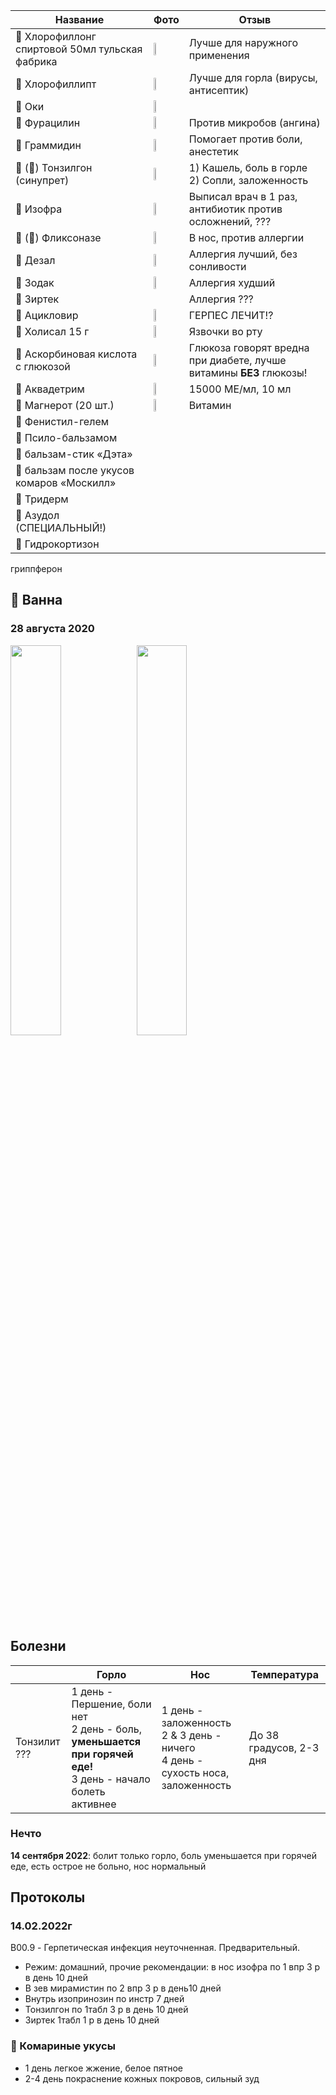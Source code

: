 | Название | Фото | Отзыв |
| --- | -- | --- |
| 👅 Хлорофиллонг спиртовой 50мл тульская фабрика | <img width="30%" src="https://user-images.githubusercontent.com/87380272/140941592-2d6044d9-409c-46be-b016-6ed20638b701.png"></img> | Лучше для наружного применения
| 👅 Хлорофиллипт | <img width="30%" src="https://user-images.githubusercontent.com/87380272/153468068-a6ff44e3-69af-4b8c-9c06-b36cf14257c0.png"></img> | Лучше для горла (вирусы, антисептик)
| 👅 Оки | <img width="30%" src="https://user-images.githubusercontent.com/87380272/207030006-55c2e8e8-7644-4fd7-b74e-e9c1b2750ab7.png"></img> | 
| 👅 Фурацилин | <img width="30%" src="https://user-images.githubusercontent.com/87380272/153899667-24e06a6d-0cd0-4b4d-9811-faee7c6e699c.png"></img> | Против микробов (ангина) |
| 👅 Граммидин | <img width="30%" src="https://user-images.githubusercontent.com/87380272/153893806-e86a4e96-42f7-49a9-bcfa-6e0e28362560.png"></img> | Помогает против боли, анестетик |
| 👅 (👃) Тонзилгон (синупрет) | <img width="30%" src="https://user-images.githubusercontent.com/87380272/153898630-750c5bb1-8594-4317-ba6a-2bf0cb186a06.png"></img> | 1) Кашель, боль в горле <br> 2) Сопли, заложенность |
| 👃 Изофра | <img width="30%" src="https://user-images.githubusercontent.com/87380272/153900681-c5b893c8-0e3d-46b1-a0cb-9dfe5c23d7ff.png"></img> | Выписал врач в 1 раз, антибиотик против осложнений, ??? |
| 🌸 (👃) Фликсоназе | <img width="30%" src="https://user-images.githubusercontent.com/87380272/153902843-ac07afc5-9e55-45d8-9930-c1835abdc5f7.png"></img> | В нос, против аллергии
| 🌸 Дезал | <img width="30%" src="https://user-images.githubusercontent.com/87380272/153480833-36d7ca9f-cfb6-4073-bbbf-a00127e0d48b.png"></img> | Аллергия лучший, без сонливости
| 🌸 Зодак | <img width="30%" src="https://user-images.githubusercontent.com/87380272/153480940-c9581587-62c5-4cd2-81ea-129b8a1ea9a9.png"></img> | Аллергия худший
| 🌸 Зиртек | | Аллергия ??? |
| 👄 Ацикловир | <img width="30%" src="https://user-images.githubusercontent.com/87380272/153904576-98d56ccc-f6bd-4a01-9629-a798af40b1d2.png"></img> | ГЕРПЕС ЛЕЧИТ!? |
| 👄 Холисал 15 г | <img width="30%" src="https://user-images.githubusercontent.com/87380272/148943834-385f3a55-273d-4568-9153-654094e29b29.png"></img> | Язвочки во рту
| 💊 Аскорбиновая кислота с глюкозой | <img width="30%" src="https://user-images.githubusercontent.com/87380272/153895282-b7452ee7-427d-450d-a806-a6f4ab45394f.png"></img> | Глюкоза говорят вредна при диабете, лучше витамины **БЕЗ** глюкозы!
| 💊 Аквадетрим |<img width="30%" src="https://user-images.githubusercontent.com/87380272/153479314-5f6d6db7-7129-4e36-9eab-8c25243ebfc9.png"></img> | 15000 МЕ/мл, 10 мл |
| 💊 Магнерот (20 шт.) | <img width="30%" src="https://user-images.githubusercontent.com/87380272/153480024-6b6f5813-a2ce-4594-8619-ce493e90dc9a.png"></img> | Витамин |
| 🦟 Фенистил-гелем | 
| 🦟 Псило-бальзамом |
| 🦟 бальзам-стик «Дэта» |
| 🦟 бальзам после укусов комаров «Москилл» |
| 🦟 Тридерм
| 🦟 Азудол (СПЕЦИАЛЬНЫЙ!)
| 🦟 Гидрокортизон

гриппферон 

## 🚿 Ванна
### 28 августа 2020
<img width="40%" src="https://user-images.githubusercontent.com/87380272/153481642-5a605336-173a-4aae-baa5-bf76f75b4349.png"></img><img width="40%" src="https://user-images.githubusercontent.com/87380272/153481923-085f436f-d222-400e-a76d-1ba1f62e2d55.png"></img>

## Болезни
| | Горло | Нос | Температура |
| --- | --- | --- | --- |
| Тонзилит ??? | 1 день - Першение, боли нет <br> 2 день - боль, **уменьшается при горячей еде!** <br> 3 день - начало болеть активнее | 1 день - заложенность <br> 2 & 3 день - ничего <br> 4 день - сухость носа, заложенность <br> | До 38 градусов, 2-3 дня

### Нечто
**14 сентября 2022**: болит только горло, боль уменьшается при горячей еде, есть острое не больно, нос нормальный

## Протоколы
### 14.02.2022г
B00.9 - Герпетическая инфекция неуточненная. Предварительный.
- Режим: домашний, прочие рекомендации: в нос изофра по 1 впр 3 р в день 10 дней
- В зев мирамистин по 2 впр 3 р в день10 дней
- Внутрь изопринозин  по инстр 7 дней
- Тонзилгон по 1табл  3 р в день 10 дней
- Зиртек 1табл 1 р в день 10 дней

### 🦟 Комариные укусы
- 1 день легкое жжение, белое пятное
- 2-4 день покраснение кожных покровов, сильный зуд
